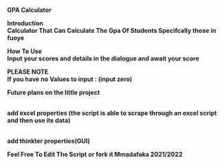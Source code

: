 <b>GPA Calculator<b>

<b>Introduction</b> 
 <br>Calculator That Can Calculate The Gpa Of Students Specifcally those in fuoye  
 
<b> How To Use </b>
    <br>Input your scores and details in the dialogue and await your score 
    
<b>PLEASE NOTE </b>
   <br>If you have no Values to input : <b>(input zero)</b>
   
   <b> Future plans on the little project </b>
   
   <br> add excel properties (the script is able to 
   scrape through an excel script and then use its data)
   
   <br> add thinkter properties(GUI)
   
   Feel Free To Edit The Script or fork it 
Mmadafaka 2021/2022


  
